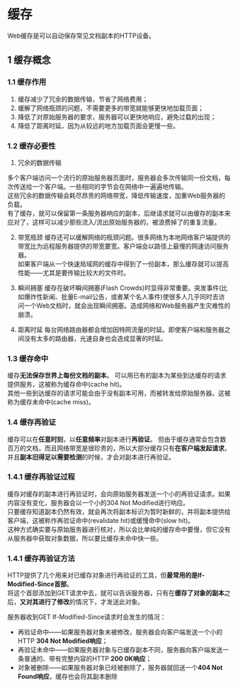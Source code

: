 # 缓存
Web缓存是可以自动保存常见文档副本的HTTP设备。

## 1 缓存概念

### 1.1 缓存作用

1. 缓存减少了冗余的数据传输，节省了网络费用；
2. 缓解了网络瓶颈的问题，不需要更多的带宽就能够更快地加载页面；
3. 降低了对原始服务器的要求，服务器可以更快地响应，避免过载的出现；
4. 降低了距离时延，因为从较远的地方加载页面会更慢一些。

### 1.2 缓存必要性

1. 冗余的数据传输

多个客户端访问一个流行的原始服务器页面时，服务器会多次传输同一份文档，每次传送给一个客户端。一些相同的字节会在网络中一遍遍地传输。    
这些冗余的数据传输会耗尽昂贵的网络带宽，降低传输速度，加重Web服务器的负载。    
有了缓存，就可以保留第一条服务器响应的副本，后继请求就可以由缓存的副本来应对了，这样可以减少那些流入/流出原始服务器的，被浪费掉了的重复流量。    

2. 带宽瓶颈 
缓存还可以缓解网络的瓶颈问题。很多网络为本地网络客户端提供的带宽比为远程服务器提供的带宽要宽。客户端会以路径上最慢的网速访问服务器。     
如果客户端从一个快速局域网的缓存中得到了一份副本，那么缓存就可以提高性能——尤其是要传输比较大的文件时。    

3. 瞬间拥塞 
缓存在破坏瞬间拥塞(Flash Crowds)时显得非常重要。突发事件(比如爆炸性新闻、批量E-mail公告，或者某个名人事件)使很多人几乎同时去访问一个Web文档时，就会出现瞬间拥塞。造成网络和Web服务器产生灾难性的崩溃。        

4. 距离时延 
每台网络路由器都会增加因特网流量的时延。即使客户端和服务器之间没有太多的路由器，光速自身也会造成显著的时延。    

 
### 1.3 缓存命中
缓存**无法保存世界上每份文档的副本**。
可以用已有的副本为某些到达缓存的请求提供服务，这被称为缓存命中(cache hit)。   
其他一些到达缓存的请求可能会由于没有副本可用，而被转发给原始服务器。这被称为缓存未命中(cache miss)。  


### 1.4 缓存再验证
缓存可以在**任意时刻**，以**任意频率**对副本进行**再验证**。
但由于缓存通常会包含数百万的文档，而且网络带宽是很珍贵的，所以大部分缓存只有**在客户端发起请求**，并且**副本旧得足以需要检测**的时候，才会对副本进行再验证。


### 1.4.1 缓存再验证过程
缓存对缓存的副本进行再验证时，会向原始服务器发送一个小的再验证请求。如果内容没有变化，服务器会以一个小的304 Not Modified进行响应。        
只要缓存知道副本仍然有效，就会再次将副本标识为暂时新鲜的，并将副本提供给客户端，这被称作再验证命中(revalidate hit)或缓慢命中(slow hit)。        
这种方式确实要与原始服务器进行核对，所以会比单纯的缓存命中要慢，但它没有从服务器中获取对象数据，所以要比缓存未命中快一些。         
 

### 1.4.1 缓存再验证方法
HTTP提供了几个用来对已缓存对象进行再验证的工具，但**最常用的是If-Modified-Since首部**。  
将这个首部添加到GET请求中去，就可以告诉服务器，只有在**缓存了对象的副本**之后，**又对其进行了修改**的情况下，才发送此对象。
 
服务器收到GET If-Modified-Since请求时会发生的情况：   
- 再验证命中——如果服务器对象未被修改，服务器会向客户端发送一个小的HTTP **304 Not Modified响应**；
- 再验证未命中——如果服务器对象与已缓存副本不同，服务器向客户端发送一条普通的、带有完整内容的HTTP **200 0K响应**；
- 对象被删除——如果服务器对象已经被删除了，服务器就回送一个**404 Not Found响应**，缓存也会将其副本删除





























  
